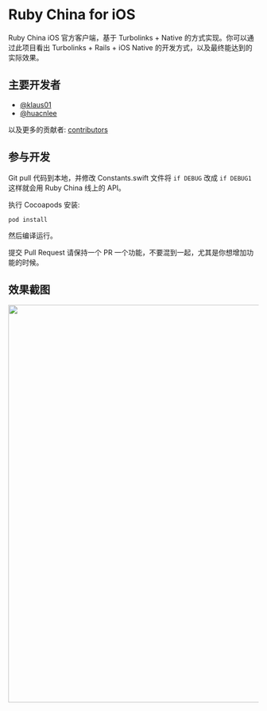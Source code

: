 # Ruby China for iOS

Ruby China iOS 官方客户端，基于 Turbolinks + Native 的方式实现。你可以通过此项目看出 Turbolinks + Rails + iOS Native 的开发方式，以及最终能达到的实际效果。

## 主要开发者

- [@klaus01](https://github.com/klaus01)
- [@huacnlee](https://github.com/huacnlee)

以及更多的贡献者: [contributors](/ruby-china/ruby-china-turbolinks/graphs/contributors)

## 参与开发

Git pull 代码到本地，并修改 Constants.swift 文件将 `if DEBUG` 改成 `if DEBUG1` 这样就会用 Ruby China 线上的 API。

执行 Cocoapods 安装:

```
pod install
```

然后编译运行。

提交 Pull Request 请保持一个 PR 一个功能，不要混到一起，尤其是你想增加功能的时候。

## 效果截图

<a href="https://cloud.githubusercontent.com/assets/5518/18042702/6d7ce8a0-6df5-11e6-8bb2-3a02b621cae9.png"><img src="https://cloud.githubusercontent.com/assets/5518/18042702/6d7ce8a0-6df5-11e6-8bb2-3a02b621cae9.png" width="800"></a>
